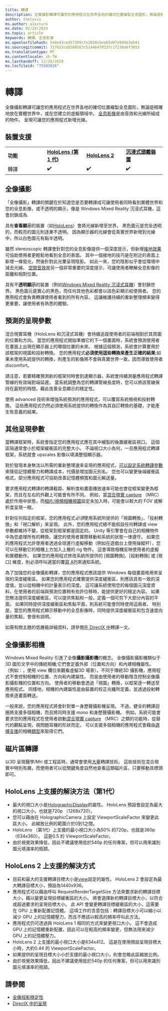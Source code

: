 ```yaml
---
title: 轉譯
description: 全像攝影轉譯可讓您的應用程式在世界各地的確切位置繪製全息圖形，無論是精確地放在實體世界中，或在您建立的虛擬領域中。
author: thetuvix
ms.author: alexturn
ms.date: 02/24/2019
ms.topic: article
keywords: 轉譯、全息影像
ms.openlocfilehash: 544e43ced57309cfe2628cbea65d07e94563eb41
ms.sourcegitcommit: 317653cd8500563c514464f0337c1f230a6f3653
ms.translationtype: MT
ms.contentlocale: zh-TW
ms.lasthandoff: 12/28/2019
ms.locfileid: "75503816"
---
```

# <a name="rendering"></a>轉譯

全像攝影轉譯可讓您的應用程式在世界各地的確切位置繪製全息圖形，無論是精確地放在實體世界中，或在您建立的虛擬領域中。 [全息影像](hologram.md)是由音效和光線所組成的物件。 呈現可讓您的應用程式新增光線。

## <a name="device-support"></a>裝置支援

<table>
    <colgroup>
    <col width="25%" />
    <col width="25%" />
    <col width="25%" />
    <col width="25%" />
    </colgroup>
    <tr>
        <td><strong>功能</strong></td>
        <td><a href="hololens-hardware-details.md"><strong>HoloLens (第 1 代)</strong></a></td>
        <td><a href="https://docs.microsoft.com/hololens/hololens2-hardware"><strong>HoloLens 2</strong></td>
        <td><a href="immersive-headset-hardware-details.md"><strong>沉浸式頭戴裝置</strong></a></td>
    </tr>
     <tr>
        <td>轉譯</td>
        <td>✔️</td>
        <td>✔️</td>
        <td>✔️</td>
    </tr>
</table>

## <a name="holographic-rendering"></a>全像攝影

「全像攝影」轉譯的關鍵在於知道您是否要轉譯成可讓使用者同時看到實體世界和您的全息影像，或不透明的顯示，像是 Windows Mixed Reality 沉浸式耳機，這會封鎖成為.

具有**查看顯示**的裝置（如[HoloLens](hololens-hardware-details.md)）會將光線新增至世界。 黑色圖元是完全透明的，而較亮的圖元則逐漸不透明。 因為顯示器的光線會從真實世界新增到光線中，所以白色圖元有點半透明。

雖然 stereoscopic 轉譯會針對您的全息影像提供一個深度提示，但新增[接地效果](interaction-fundamentals.md)可協助使用者更輕鬆地看到全息的表面。 其中一個接地的技巧是在附近的表面上新增一條發光，然後針對此光暈呈現陰影。 如此一來，您的陰影似乎會從環境中減去光線。 [空間音效](spatial-sound.md)是另一個非常重要的深度提示，可讓使用者瞭解全息影像的距離和相對位置。

具有不**透明顯示**的裝置（例如[Windows Mixed Reality 沉浸式耳機](immersive-headset-hardware-details.md)）會封鎖世界。 黑色圖元是實心的黑色，而任何其他色彩都會以該色彩顯示給使用者。 您的應用程式會負責轉譯使用者看到的所有內容。 這讓維護持續的重新整理頻率變得更重要，讓使用者有熟悉的體驗。

## <a name="predicted-rendering-parameters"></a>預測的呈現參數

混合現實耳機（HoloLens 和沉浸式耳機）會持續追蹤使用者的前端相對於其周圍的位置和方向。 當您的應用程式開始準備它的下一個畫面時，系統會預測使用者在畫面上出現在顯示器上的哪個位置的未來。 根據這個預測，系統會計算要用於該框架的視圖和投射轉換。 您的應用程式**必須使用這些轉換來產生正確的結果**;如果未使用系統提供的轉換，則產生的影像將不會與真實世界一致，因而導致使用者 discomfort。

請注意，若要精確預測新的框架何時會到達顯示器，系統會持續測量應用程式轉譯管線的有效端對端延遲。 當系統調整為您的轉譯管線長度時，您可以將該管線保持在最短的時間，藉此改善全息顯示的穩定性。

使用 advanced 技術來增強系統預測的應用程式，可以覆寫系統檢視和投射轉換。 這些應用程式仍然必須使用系統提供的轉換作為其自訂轉換的基礎，才能產生有意義的結果。

## <a name="other-rendering-parameters"></a>其他呈現參數

當轉譯框架時，系統會指定您的應用程式應在其中繪製的後置緩衝區視口。 這個區隔通常會小於框架緩衝區的完整大小。 不論視口大小為何，一旦應用程式轉譯框架，系統就會 upscales 影像以填滿整個顯示器。

對於發現本身無法以所需的重新整理速率呈現的應用程式，[可以設定系統轉譯參數](https://docs.microsoft.com/uwp/api/Windows.Graphics.Holographic.HolographicViewConfiguration#Windows_Graphics_Holographic_HolographicViewConfiguration)來降低記憶體壓力和轉譯成本，代價是增加圖元別名。 您也可以變更後端緩衝區格式，部分應用程式可協助改善記憶體頻寬和圖元輸送量。

要求應用程式轉譯的轉譯截距、解析度和畫面播放速率可能也會從框架變更為框架，而且在左右的外觀上可能會有所不同。 例如，當[混合現實 capture](mixed-reality-capture.md) （MRC）處於作用中狀態，而[相片/視頻相機視圖](https://docs.microsoft.com/uwp/api/Windows.Graphics.Holographic.HolographicViewConfigurationKind#Windows_Graphics_Holographic_HolographicViewConfigurationKind)設定未加入時，可能會以較大的 FOV 或解析度呈現一眼。

針對任何指定的框架，您的應用程式*必須*使用系統所提供的「視圖轉換」、「投射轉換」和「視口解析」來呈現。 此外，您的應用程式絕不能假設任何轉譯或 view 參數都維持不變，從框架到框架都是固定的。 Unity 等引擎會在自己的相機物件中為您處理所有的轉換，讓您的使用者實際移動和系統的狀態一律遵守。 如果您的應用程式允許使用者透過全球進行虛擬移動（例如在遊戲台上使用操縱杆），您可以在移動它的相機上方加入上層的 rig 物件。 這會導致相機反映使用者的虛擬和實體動作。 如果您的應用程式修改系統所提供的 [視圖轉換]、[投射轉換] 或 [視口] 維度，則必須呼叫適當的覆[寫 API](https://docs.microsoft.com/uwp/api/Windows.Graphics.Holographic.HolographicCameraPose#Windows_Graphics_Holographic_HolographicCameraPose)來通知系統。

為了加強您的全像攝影轉譯，您的應用程式應該提供 Windows 每個畫面格用來呈現的深度緩衝區。 如果您的應用程式確實提供深度緩衝區，則應該具有一致的深度值，並以從相機中的計量表示的深度。 這可讓系統使用您的每個圖元深度資料，在使用者的前端與預測位置稍有些許位移時，能提供更好的穩定內容。 如果您無法提供深度緩衝區，可以提供焦點和一般，定義一個可剪下大部分內容的平面。 如果同時提供深度緩衝區和焦點平面，則系統可能會同時使用這兩者。 特別是，當您的應用程式顯示移動中的全息影像時，同時提供深度緩衝區和包含速度向量的焦點，會很有説明。

如需有關主題的低層級詳細資料，請參閱[在 DirectX 中](rendering-in-directx.md)轉譯一文。

## <a name="holographic-cameras"></a>全像攝影相機

Windows Mixed Reality 引進了全像**攝影攝影機**的概念。 全像攝影攝影機類似于3D 圖形文字中的傳統相機;它們會定義外部（位置和方向）和內建相機屬性。 （例如：，使用 view 欄位來觀看虛擬3D 場景）。不同于傳統3D 攝影機，應用程式不會控制相機的位置、方向和內建屬性。 而是由使用者的移動隱含控制全像攝影攝影機的位置和方向。 使用者的移動會透過「視圖」轉換，以框架逐一轉送至應用程式。 同樣地，相機的內建屬性是由裝置的校正光纖所定義，並透過投射轉換來逐畫面轉送。

一般來說，您的應用程式將會針對單一身歷聲攝影機呈現。 不過，健全的轉譯迴圈將支援多個相機，而且將同時支援 mono 和身歷聲攝影機。 例如，系統可能會要求您的應用程式在使用者啟動[混合現實 capture](mixed-reality-capture.md) （MRC）之類的功能時，從替代的觀點呈現，視問題耳機的形狀而定。 可以支援多個相機的應用程式會藉由[選擇支援](https://docs.microsoft.com/uwp/api/Windows.Graphics.Holographic.HolographicViewConfiguration#Windows_Graphics_Holographic_HolographicViewConfiguration)的相機[類型](https://docs.microsoft.com/uwp/api/Windows.Graphics.Holographic.HolographicViewConfigurationKind#Windows_Graphics_Holographic_HolographicViewConfigurationKind)來取得它們。

## <a name="volume-rendering"></a>磁片區轉譯

以3D 呈現醫學/Mri 或工程區時，通常會使用[大量](volume-rendering.md)轉譯技術。 這些技術在混合現實中特別有趣，而使用者可以從關鍵角度自然地查看這類磁片區，只要移動其標頭即可。

## <a name="supported-resolutions-on-hololens-1st-gen"></a>HoloLens 上支援的解決方法（第1代）

* 最大的視口大小是[HolographicDisplay](https://docs.microsoft.com/uwp/api/windows.graphics.holographic.holographicdisplay)的屬性。 HoloLens 預設會設定為最大的視口大小，也就是720p （1268x720）。
* 您可以藉由在 HolographicCamera 上設定 ViewportScaleFactor 來變更此區大小。 此縮放比例的範圍介於0到1之間。
* HoloLens （第1代）上支援的最小視口大小為50% 的720p，也就是360p （634x360）。 這是0.5 的 ViewportScaleFactor。
* 由於視覺效果降低，因此不建議使用低於540p 的任何專案，但可以用來識別圖元填滿率的瓶頸。

## <a name="supported-resolutions-on-hololens-2"></a>HoloLens 2 上支援的解決方式

* 目前和最大的支援轉譯目標大小是[view](https://docs.microsoft.com/uwp/api/Windows.Graphics.Holographic.HolographicViewConfiguration#Windows_Graphics_Holographic_HolographicViewConfiguration)設定的屬性。 HoloLens 2 會設定為最大轉譯目標大小，預設為1440x936。
* 應用程式可以藉由呼叫 RequestRenderTargetSize 方法來要求新的轉譯目標大小，藉以變更呈現目標緩衝區的大小。 將會選擇新的轉譯目標大小，以符合或超過要求的呈現目標大小。 此 API 會變更轉譯目標緩衝區的大小，這需要在 GPU 上重新配置記憶體。 這項工作的含意包括：轉譯目標大小可以縮小以減少 GPU 上的記憶體壓力，而且不應該以較高的頻率呼叫此方法。
* 應用程式仍可透過與 HoloLens 1 相同的方式來變更視口大小。 這不會造成 GPU 上的記憶體重新配置，因此可以在較高的頻率變更，但無法用來減少 GPU 上的記憶體壓力。
* HoloLens 2 上支援的最小視口大小是634x412。 這是在使用預設呈現目標大小時，大約0.44 的 ViewportScaleFactor。
* 如果提供的呈現目標大小小於支援的最小視口大小，則會忽略此區縮放比例。
* 由於視覺效果降低，因此不建議使用低於540p 的任何專案，但可以用來識別圖元填滿率的瓶頸。



## <a name="see-also"></a>請參閱
* [全像投影穩定性](hologram-stability.md)
* [DirectX 中的呈現](rendering-in-directx.md)
